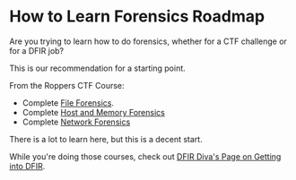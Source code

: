 # How to Learn Forensics Roadmap

Are you trying to learn how to do forensics, whether for a CTF challenge or for a DFIR job?

This is our recommendation for a starting point. 

From the Roppers CTF Course:

* Complete [File Forensics](https://academy.hoppersroppers.org/course/view.php?id=7#section-4).
* Complete [Host and Memory Forensics](https://academy.hoppersroppers.org/course/view.php?id=7#section-8)
* Complete [Network Forensics](https://academy.hoppersroppers.org/course/view.php?id=7#section-6)

There is a lot to learn here, but this is a decent start. 

While you're doing those courses, check out [DFIR Diva's Page on Getting into DFIR](https://dfirdiva.com/getting-into-dfir/).

